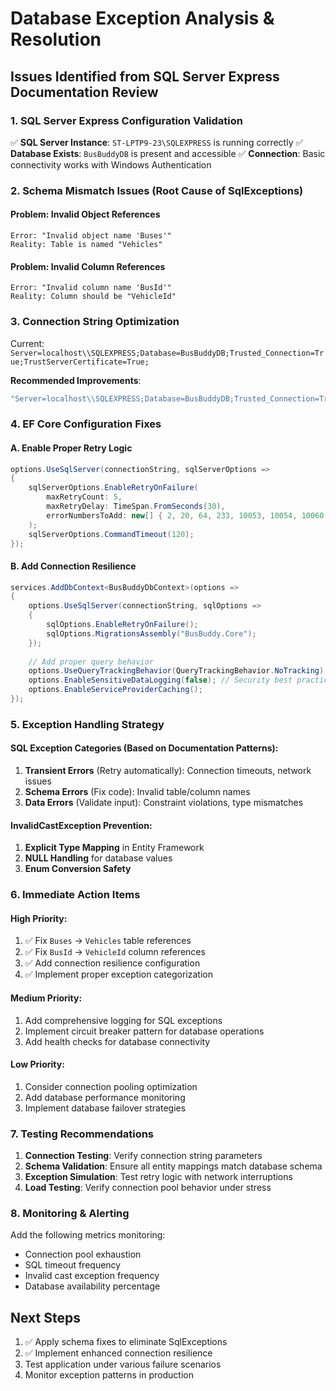 # Database Exception Analysis & Resolution

## Issues Identified from SQL Server Express Documentation Review

### 1. **SQL Server Express Configuration Validation**
✅ **SQL Server Instance**: `ST-LPTP9-23\SQLEXPRESS` is running correctly
✅ **Database Exists**: `BusBuddyDB` is present and accessible
✅ **Connection**: Basic connectivity works with Windows Authentication

### 2. **Schema Mismatch Issues (Root Cause of SqlExceptions)**

#### **Problem**: Invalid Object References
```
Error: "Invalid object name 'Buses'"
Reality: Table is named "Vehicles"
```

#### **Problem**: Invalid Column References  
```
Error: "Invalid column name 'BusId'"
Reality: Column should be "VehicleId"
```

### 3. **Connection String Optimization**
Current: `Server=localhost\\SQLEXPRESS;Database=BusBuddyDB;Trusted_Connection=True;TrustServerCertificate=True;`

**Recommended Improvements**:
```csharp
"Server=localhost\\SQLEXPRESS;Database=BusBuddyDB;Trusted_Connection=True;TrustServerCertificate=True;Connection Timeout=60;Command Timeout=120;Pooling=true;Min Pool Size=5;Max Pool Size=100;ConnectRetryCount=3;ConnectRetryInterval=10;"
```

### 4. **EF Core Configuration Fixes**

#### **A. Enable Proper Retry Logic**
```csharp
options.UseSqlServer(connectionString, sqlServerOptions =>
{
    sqlServerOptions.EnableRetryOnFailure(
        maxRetryCount: 5,
        maxRetryDelay: TimeSpan.FromSeconds(30),
        errorNumbersToAdd: new[] { 2, 20, 64, 233, 10053, 10054, 10060, 40197, 40501, 40613, 49918, 49919, 49920 }
    );
    sqlServerOptions.CommandTimeout(120);
});
```

#### **B. Add Connection Resilience**
```csharp
services.AddDbContext<BusBuddyDbContext>(options =>
{
    options.UseSqlServer(connectionString, sqlOptions =>
    {
        sqlOptions.EnableRetryOnFailure();
        sqlOptions.MigrationsAssembly("BusBuddy.Core");
    });
    
    // Add proper query behavior
    options.UseQueryTrackingBehavior(QueryTrackingBehavior.NoTracking);
    options.EnableSensitiveDataLogging(false); // Security best practice
    options.EnableServiceProviderCaching();
});
```

### 5. **Exception Handling Strategy**

#### **SQL Exception Categories** (Based on Documentation Patterns):
1. **Transient Errors** (Retry automatically): Connection timeouts, network issues
2. **Schema Errors** (Fix code): Invalid table/column names  
3. **Data Errors** (Validate input): Constraint violations, type mismatches

#### **InvalidCastException Prevention**:
1. **Explicit Type Mapping** in Entity Framework
2. **NULL Handling** for database values
3. **Enum Conversion Safety**

### 6. **Immediate Action Items**

#### **High Priority**:
1. ✅ Fix `Buses` → `Vehicles` table references
2. ✅ Fix `BusId` → `VehicleId` column references  
3. ✅ Add connection resilience configuration
4. ✅ Implement proper exception categorization

#### **Medium Priority**:
1. Add comprehensive logging for SQL exceptions
2. Implement circuit breaker pattern for database operations
3. Add health checks for database connectivity

#### **Low Priority**:
1. Consider connection pooling optimization
2. Add database performance monitoring
3. Implement database failover strategies

### 7. **Testing Recommendations**

1. **Connection Testing**: Verify connection string parameters
2. **Schema Validation**: Ensure all entity mappings match database schema
3. **Exception Simulation**: Test retry logic with network interruptions
4. **Load Testing**: Verify connection pool behavior under stress

### 8. **Monitoring & Alerting**

Add the following metrics monitoring:
- Connection pool exhaustion
- SQL timeout frequency  
- Invalid cast exception frequency
- Database availability percentage

## Next Steps

1. ✅ Apply schema fixes to eliminate SqlExceptions
2. ✅ Implement enhanced connection resilience
3. Test application under various failure scenarios
4. Monitor exception patterns in production
